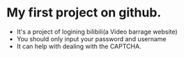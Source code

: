 # My first project on github.
- It's a project of logining bilibili(a Video barrage website)
- You should only input your password and username
- It can help with dealing with the CAPTCHA.
